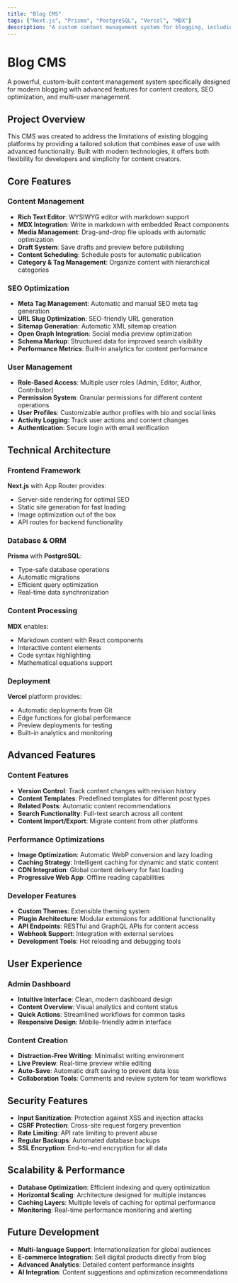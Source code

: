 ```yaml
---
title: "Blog CMS"
tags: ["Next.js", "Prisma", "PostgreSQL", "Vercel", "MDX"]
description: "A custom content management system for blogging, including rich text editing, SEO optimization, and user role management."
---
```


# Blog CMS

A powerful, custom-built content management system specifically designed for modern blogging with advanced features for content creators, SEO optimization, and multi-user management.

## Project Overview

This CMS was created to address the limitations of existing blogging platforms by providing a tailored solution that combines ease of use with advanced functionality. Built with modern technologies, it offers both flexibility for developers and simplicity for content creators.

## Core Features

### Content Management
- **Rich Text Editor**: WYSIWYG editor with markdown support
- **MDX Integration**: Write in markdown with embedded React components
- **Media Management**: Drag-and-drop file uploads with automatic optimization
- **Draft System**: Save drafts and preview before publishing
- **Content Scheduling**: Schedule posts for automatic publication
- **Category & Tag Management**: Organize content with hierarchical categories

### SEO Optimization
- **Meta Tag Management**: Automatic and manual SEO meta tag generation
- **URL Slug Optimization**: SEO-friendly URL generation
- **Sitemap Generation**: Automatic XML sitemap creation
- **Open Graph Integration**: Social media preview optimization
- **Schema Markup**: Structured data for improved search visibility
- **Performance Metrics**: Built-in analytics for content performance

### User Management
- **Role-Based Access**: Multiple user roles (Admin, Editor, Author, Contributor)
- **Permission System**: Granular permissions for different content operations
- **User Profiles**: Customizable author profiles with bio and social links
- **Activity Logging**: Track user actions and content changes
- **Authentication**: Secure login with email verification

## Technical Architecture

### Frontend Framework
**Next.js** with App Router provides:
- Server-side rendering for optimal SEO
- Static site generation for fast loading
- Image optimization out of the box
- API routes for backend functionality

### Database & ORM
**Prisma** with **PostgreSQL**:
- Type-safe database operations
- Automatic migrations
- Efficient query optimization
- Real-time data synchronization

### Content Processing
**MDX** enables:
- Markdown content with React components
- Interactive content elements
- Code syntax highlighting
- Mathematical equations support

### Deployment
**Vercel** platform provides:
- Automatic deployments from Git
- Edge functions for global performance
- Preview deployments for testing
- Built-in analytics and monitoring

## Advanced Features

### Content Features
- **Version Control**: Track content changes with revision history
- **Content Templates**: Predefined templates for different post types
- **Related Posts**: Automatic content recommendations
- **Search Functionality**: Full-text search across all content
- **Content Import/Export**: Migrate content from other platforms

### Performance Optimizations
- **Image Optimization**: Automatic WebP conversion and lazy loading
- **Caching Strategy**: Intelligent caching for dynamic and static content
- **CDN Integration**: Global content delivery for fast loading
- **Progressive Web App**: Offline reading capabilities

### Developer Features
- **Custom Themes**: Extensible theming system
- **Plugin Architecture**: Modular extensions for additional functionality
- **API Endpoints**: RESTful and GraphQL APIs for content access
- **Webhook Support**: Integration with external services
- **Development Tools**: Hot reloading and debugging tools

## User Experience

### Admin Dashboard
- **Intuitive Interface**: Clean, modern dashboard design
- **Content Overview**: Visual analytics and content status
- **Quick Actions**: Streamlined workflows for common tasks
- **Responsive Design**: Mobile-friendly admin interface

### Content Creation
- **Distraction-Free Writing**: Minimalist writing environment
- **Live Preview**: Real-time preview while editing
- **Auto-Save**: Automatic draft saving to prevent data loss
- **Collaboration Tools**: Comments and review system for team workflows

## Security Features

- **Input Sanitization**: Protection against XSS and injection attacks
- **CSRF Protection**: Cross-site request forgery prevention
- **Rate Limiting**: API rate limiting to prevent abuse
- **Regular Backups**: Automated database backups
- **SSL Encryption**: End-to-end encryption for all data

## Scalability & Performance

- **Database Optimization**: Efficient indexing and query optimization
- **Horizontal Scaling**: Architecture designed for multiple instances
- **Caching Layers**: Multiple levels of caching for optimal performance
- **Monitoring**: Real-time performance monitoring and alerting

## Future Development

- **Multi-language Support**: Internationalization for global audiences
- **E-commerce Integration**: Sell digital products directly from blog
- **Advanced Analytics**: Detailed content performance insights
- **AI Integration**: Content suggestions and optimization recommendations